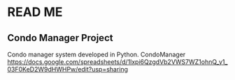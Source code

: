 # READ ME
## Condo Manager Project
Condo manager system developed in Python.
CondoManager https://docs.google.com/spreadsheets/d/1lxpi6QzgdVb2VWS7WZ1ohnQ_y1_03F0KeD2W9dHWHPw/edit?usp=sharing
